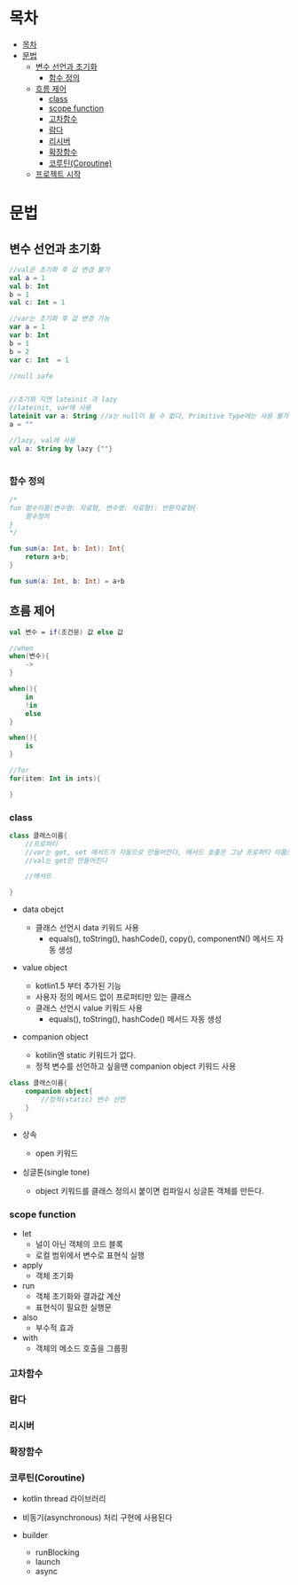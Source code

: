 # 목차
- [목차](#목차)
- [문법](#문법)
  - [변수 선언과 초기화](#변수-선언과-초기화)
    - [함수 정의](#함수-정의)
  - [흐름 제어](#흐름-제어)
    - [class](#class)
    - [scope function](#scope-function)
    - [고차함수](#고차함수)
    - [람다](#람다)
    - [리시버](#리시버)
    - [확장함수](#확장함수)
    - [코루틴(Coroutine)](#코루틴coroutine)
  - [프로젝트 시작](#프로젝트-시작)

# 문법

## 변수 선언과 초기화
```kotlin
//val은 초기화 후 값 변경 불가
val a = 1
val b: Int
b = 1
val c: Int = 1

//var는 초기화 후 값 변경 가능
var a = 1
var b: Int
b = 1
b = 2
var c: Int  = 1

//null safe


//초기화 지연 lateinit 과 lazy
//lateinit, var에 사용
lateinit var a: String //a는 null이 될 수 없다, Primitive Type에는 사용 불가
a = ""

//lazy, val에 사용
val a: String by lazy {""}



```




### 함수 정의
```kotlin
/*
fun 함수이름(변수명: 자료형, 변수명: 자료형): 반환자료형{
    함수정의
}
*/

fun sum(a: Int, b: Int): Int{
    return a+b;
}

fun sum(a: Int, b: Int) = a+b
```


## 흐름 제어
```kotlin
val 변수 = if(조건문) 값 else 값

//when
when(변수){
    ->
}

when(){
    in
    !in
    else
}

when(){
    is
}

//for
for(item: Int in ints){

}

```

### class

```kotlin
class 클래스이름{
    //프로퍼티
    //var는 get, set 메서드가 자동으로 만들어진다, 메서드 호출은 그냥 프로퍼티 이름으로 한다
    //val는 get만 만들어진다

    //메서드

}
```
- data obejct
  - 클래스 선언시 data 키워드 사용
    - equals(), toString(), hashCode(), copy(), componentN() 메서드 자동 생성

- value object
  - kotlin1.5 부터 추가된 기능
  - 사용자 정의 메서드 없이 프로퍼티만 있는 클래스
  - 클래스 선언시 value 키워드 사용
    - equals(), toString(), hashCode() 메서드 자동 생성

- companion object
  - kotilin엔 static 키워드가 없다.
  - 정적 변수를 선언하고 싶을땐 companion object 키워드 사용

```kotlin
class 클래스이름{
    companion object{
        //정적(static) 변수 선언
    }
}
```

- 상속
  - open 키워드

- 싱글톤(single tone)
  - object 키워드를 클래스 정의시 붙이면 컴파일시 싱글톤 객체를 만든다.


### scope function
- let
  - 널이 아닌 객체의 코드 블록
  - 로컬 범위에서 변수로 표현식 실행
- apply
  - 객체 초기화
- run
  - 객체 초기화와 결과값 계산
  - 표현식이 필요한 실행문
- also
  - 부수적 효과
- with
  - 객체의 메소드 호출을 그룹핑

### 고차함수

### 람다

### 리시버

### 확장함수

### 코루틴(Coroutine)
- kotlin thread 라이브러리
- 비동기(asynchronous) 처리 구현에 사용된다 

- builder
  - runBlocking
  - launch
  - async 

